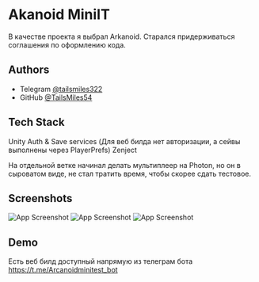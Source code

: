 
# Akanoid MiniIT

В качестве проекта я выбрал Arkanoid. Старался придерживаться соглашения по оформлению кода.


## Authors

- Telegram [@tailsmiles322](https://t.me/tailsmiles322)
- GitHub [@TailsMiles54](https://github.com/TailsMiles54)


## Tech Stack

Unity Auth & Save services (Для веб билда нет авторизации, а сейвы выполнены через PlayerPrefs)
Zenject

На отдельной ветке начинал делать мультиплеер на Photon, но он в сыроватом виде, не стал тратить время, чтобы скорее сдать тестовое.


## Screenshots

![App Screenshot](https://i.imgur.com/3zgCjwQ.png)
![App Screenshot](https://i.imgur.com/SR2RvMs.png)
![App Screenshot](https://i.imgur.com/aaF1Q61.png)


## Demo

Есть веб билд доступный напрямую из телеграм бота 
https://t.me/Arcanoidminitest_bot
